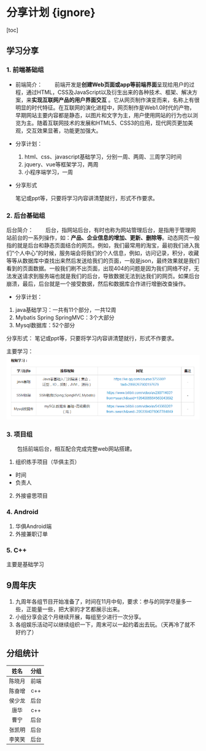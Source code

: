 # 分享计划 {ignore}
[toc]

## 学习分享
### 1. 前端基础组
- 前端简介：
&emsp;&emsp;前端开发是**创建Web页面或app等前端界面**呈现给用户的过程，通过HTML，CSS及JavaScript以及衍生出来的各种技术、框架、解决方案，来**实现互联网产品的用户界面交互** 。它从网页制作演变而来，名称上有很明显的时代特征。在互联网的演化进程中，网页制作是Web1.0时代的产物，早期网站主要内容都是静态，以图片和文字为主，用户使用网站的行为也以浏览为主。随着互联网技术的发展和HTML5、CSS3的应用，现代网页更加美观，交互效果显著，功能更加强大。
- 分享计划：

  1. html、css、javascript基础学习，分别一周、两周、三周学习时间
  2. jquery、vue等框架学习，两周
  3. 小程序端学习，一周

- 分享形式

  笔记或ppt等，只要将学习内容讲清楚就行，形式不作要求。

### 2. 后台基础组
后台简介：
&emsp;&emsp;后台，指网站后台，有时也称为网站管理后台，是指用于管理网站前台的一系列操作，如：**产品、企业信息的增加、更新、删除等**。动态网页一般指的就是后台和静态页面结合的网页。例如，我们最常用的淘宝，最初我们进入我们“个人中心”的时候，服务端会将我们的个人信息，例如，访问记录，积分，收藏等等从数据库中查找出来然后发送给我们的页面，一般是json，最终效果就是我们看到的页面数据。一般我们刷不出页面，出现404的问题是因为我们网络不好，无法发送请求到服务端也就是我们的后台，导致数据无法到达我们的网页。如果后台崩溃，最后，后台就是一个接受数据，然后和数据库合作进行增删改查操作。

- 分享计划：
1. java基础学习：一共有11个部分，一共12周
2. Mybatis Spring SpringMVC：3个大部分
3. Mysql数据库：52个部分

分享形式：
笔记或ppt等，只要将学习内容讲清楚就行，形式不作要求。


主要学习：
![](images/2019-10-10-11-36-29.png)

### 3. 项目组
&emsp;&emsp;包括前端后台，相互配合完成完整web网站搭建。

1. 组织练手项目（华俱主页）
- 时间
- 负责人
2. 外接睿思项目

### 4. Android
1. 华俱Android端
2. 外接兼职订单

### 5. C++
主要是基础学习

## 9周年庆

1. 九周年各组节目开始准备了，时间在11月中旬，要求：参与的同学尽量多一些，正能量一些，把大家的才艺都展示出来。
2. 小组分享会这个月继续开展，每组至少进行一次分享。
4. 各组娱乐活动可以继续组织一下，周末可以一起约着出去玩。（天再冷了就不好约了）


## 分组统计
姓名|分组
:-:|:-:
陈晓月|前端
陈奋增|c++
侯少龙|后台
唐华|c++
曹宁|后台
张凯明|后台
李笑笑|后台
